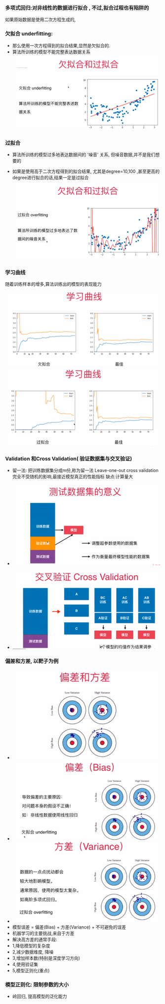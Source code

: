 ### 多项式回归:对非线性的数据进行拟合 , 不过,拟合过程也有陷阱的
如果原始数据是使用二次方程生成的,
### 欠拟合 underfitting:
- 那么使用一次方程得到的拟合结果,显然是欠拟合的.
- 算法所训练的模型不能完整表达数据关系
![avatar](images/2.png)
### 过拟合
- 算法所训练的模型过多地表达数据间的 '噪音' 关系, 但噪音数据,并不是我们想要的

- 如果是使用高于二次方程得到的拟合结果, 尤其是degree=10,100 ,甚至更高的degree进行拟合的话,结果一定是过拟合
![avatar](images/1.png)


### 学习曲线
随着训练样本的增多,算法训练出的模型的表现能力  

![avatar](images/3.png)
![avatar](images/4.png)


### Validation 和Cross Validation( 验证数据集与交叉验证)
- 留一法: 把训练数据集分成m份,称为留一法 Leave-one-out cross validation
  完全不受随机的影响,最接近模型真正的性能指标
  缺点:计算量大

- ![avatar](images/5.png)
- ![avatar](images/6.png)
### 偏差和方差, 以靶子为例
- ![avatar](images/7.png)
- ![avatar](images/8.png)
- ![avatar](images/9.png)
- 模型误差 = 偏差(Bias) + 方差(Variance) + 不可避免的误差
- 机器学习的主要挑战,来自于方差
- 解决高方差的通常手段:
- 1,降低模型的复杂度
- 2,减少数据维度, 降噪
- 3,增加样本数(特别是深度学习方向)
- 4,使用验证集
- 5,模型正则化(重点)

### 模型正则化: 限制参数的大小
- 岭回归, 提高模型的泛化能力